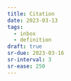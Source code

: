 ```yaml
---
title: Citation
date: 2023-03-13
tags:
  - inbox
  - definition
draft: true
sr-due: 2023-03-16
sr-interval: 3
sr-ease: 250
---
```

